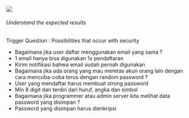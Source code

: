 <StandardTab choosen="security" />

<div class="h-full overflow-y-auto m-4">
  <div class="flex flex-row space-x-5">
    <div class="flex-1">
      <img src="https://i.ibb.co/Jjk2T8t/signup.png" class="h-72" />
    </div>
    <div class="flex-1">
      <h6 v-click>Understand the expected results</h6>
      <span v-after class="text-xs">Trigger Question : Possibilities that occur with security</span>
      <ul class="text-xs font-extralight mt-5">
        <li v-click>Bagaimana jika user daftar menggunakan email yang sama ?
        </li>
        <li class="!ml-8 font-semibold" v-click>1 email hanya bisa digunakan 1x pendaftaran</li>
        <li class="!ml-8 font-semibold" v-click>Kirim notifikasi bahwa email sudah pernah digunakan</li>
        <li v-click>Bagaimana jika ada orang yang mau meretas akun orang lain dengan cara mencoba-coba terus dengan random password ?</li>
        <li class="!ml-8 font-semibold" v-click>User yang mendaftar harus membuat strong password</li>
        <li class="!ml-8 font-semibold" v-click>Min 8 digit dan terdiri dari huruf, angka dan simbol</li>
        <li v-click>Bagaimana jika programmer atau admin server kita melihat data password yang disimpan ?</li>
        <li class="!ml-8 font-semibold" v-click>Password yang disimpan harus dienkripsi</li>
      </ul>
    </div>
  </div>
</div>

<!--
Time: 12:00

- rangkuman dari semua requirement yang tercatat pada proses ini biasa kita namakan project requirement document
- untuk memastikan bisa deliver sesuai ekspektasi
-->